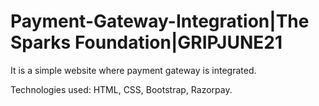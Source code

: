 # Payment-Gateway-Integration|The Sparks Foundation|GRIPJUNE21
  It is a simple website where payment gateway is integrated.
  
  Technologies used: HTML, CSS, Bootstrap, Razorpay.
